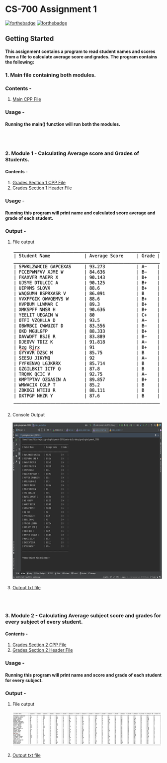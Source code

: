 # CS-700 Assignment 1
[![forthebadge](https://forthebadge.com/images/badges/made-with-c-plus-plus.svg)](https://forthebadge.com)
[![forthebadge](http://forthebadge.com/images/badges/built-with-love.svg)](http://forthebadge.com)

## Getting Started
#### This assignment contains a program to read student names and scores from a file to calculate average score and grades. The program contains the following: 

### 1. Main file containing both modules.
### Contents -
1. [Main CPP File](main.cpp)
### Usage - 
#### Running the main() function will run both the modules.
<br><br>
### 2. Module 1 - Calculating Average score and Grades of Students.
#### Contents - 
1. [Grades Section 1 CPP File](grades_section1.cpp)
2. [Grades Section 1 Header File](grades_section1.h)
### Usage - 
#### Running this program will print name and calculated score average and grade of each student.
### Output - 
1. File output
    <br><br><img src="img_output_grades_section1.png" height="500"><br><br>
2. Console Output 
    <br><br><img src="img_console_output_grades_section1.png" height="500"><br><br>
3. [Output txt file](output_Grades.txt)

<br><br>
### 3. Module 2 - Calculating Average subject score and grades for every subject of every student.
#### Contents - 
1. [Grades Section 2 CPP File](grades_section2.cpp)
2. [Grades Section 2 Header File](grades_section2.h)
### Usage - 
#### Running this program will print name and score and grade of each student for every subject.
### Output - 
1. File output
    <br><br><img src="img_output_grades_section2.png"><br><br>
2. [Output txt file](output_Grades_Section2.txt)
